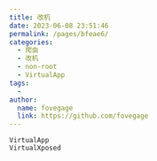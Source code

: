 ```yaml
---
title: 改机
date: 2023-06-08 23:51:46
permalink: /pages/bfeae6/
categories:
  - 爬虫
  - 改机
  - non-root
  - VirtualApp
tags:
  - 
author: 
  name: fovegage
  link: https://github.com/fovegage
---
```


```
VirtualApp
VirtualXposed
```
